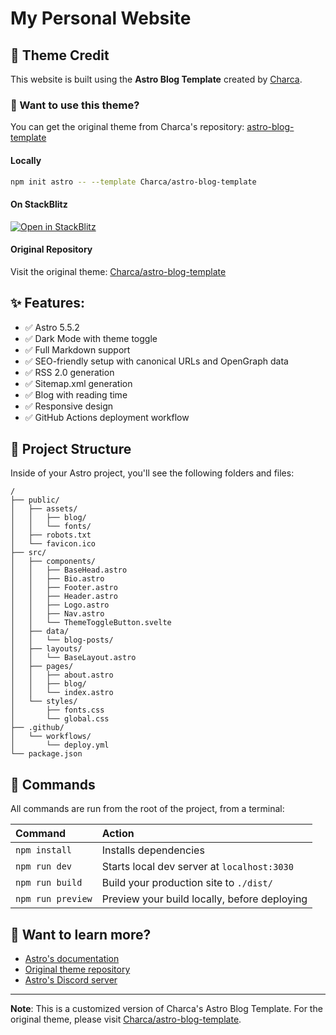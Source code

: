 # My Personal Website

## 🎨 Theme Credit

This website is built using the **Astro Blog Template** created by [Charca](https://github.com/charca).

### 🚀 Want to use this theme?

You can get the original theme from Charca's repository: [astro-blog-template](https://github.com/Charca/astro-blog-template)

#### Locally

```bash
npm init astro -- --template Charca/astro-blog-template
```

#### On StackBlitz

[![Open in StackBlitz](https://developer.stackblitz.com/img/open_in_stackblitz.svg)](https://stackblitz.com/github/charca/astro-blog-template)

#### Original Repository

Visit the original theme: [Charca/astro-blog-template](https://github.com/charca/astro-blog-template)

## ✨ Features:

- ✅ Astro 5.5.2
- ✅ Dark Mode with theme toggle
- ✅ Full Markdown support
- ✅ SEO-friendly setup with canonical URLs and OpenGraph data
- ✅ RSS 2.0 generation
- ✅ Sitemap.xml generation
- ✅ Blog with reading time
- ✅ Responsive design
- ✅ GitHub Actions deployment workflow

## 🚀 Project Structure

Inside of your Astro project, you'll see the following folders and files:

```
/
├── public/
│   ├── assets/
│   │   ├── blog/
│   │   └── fonts/
│   ├── robots.txt
│   └── favicon.ico
├── src/
│   ├── components/
│   │   ├── BaseHead.astro
│   │   ├── Bio.astro
│   │   ├── Footer.astro
│   │   ├── Header.astro
│   │   ├── Logo.astro
│   │   ├── Nav.astro
│   │   └── ThemeToggleButton.svelte
│   ├── data/
│   │   └── blog-posts/
│   ├── layouts/
│   │   └── BaseLayout.astro
│   ├── pages/
│   │   ├── about.astro
│   │   ├── blog/
│   │   └── index.astro
│   └── styles/
│       ├── fonts.css
│       └── global.css
├── .github/
│   └── workflows/
│       └── deploy.yml
└── package.json
```

## 🧞 Commands

All commands are run from the root of the project, from a terminal:

| Command           | Action                                       |
| :---------------- | :------------------------------------------- |
| `npm install`     | Installs dependencies                        |
| `npm run dev`     | Starts local dev server at `localhost:3030`  |
| `npm run build`   | Build your production site to `./dist/`      |
| `npm run preview` | Preview your build locally, before deploying |

## 👀 Want to learn more?

- [Astro's documentation](https://docs.astro.build/)
- [Original theme repository](https://github.com/charca/astro-blog-template)
- [Astro's Discord server](https://astro.build/chat)

---

**Note**: This is a customized version of Charca's Astro Blog Template. For the original theme, please visit [Charca/astro-blog-template](https://github.com/charca/astro-blog-template).
